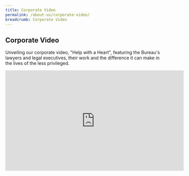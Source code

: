 ```yaml
---
title: Corporate Video
permalink: /about-us/corporate-video/
breadcrumb: Corporate Video
---
```

## Corporate Video

Unveiling our corporate video, "Help with a Heart", featuring the Bureau's lawyers and legal executives, their work and the difference it can make in the lives of the less privileged.<br>

<div class="bp-youtube">
  <iframe width="560" height="315" src="https://www.youtube.com/embed/fOnfIARJjGs?rel=0" frameborder="0" allow="accelerometer; autoplay; encrypted-media; gyroscope; picture-in-picture" allowfullscreen="" title="Help with a Heart"></iframe>
</div>